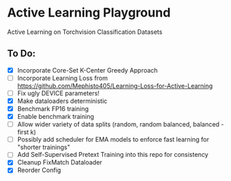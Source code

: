 # Active Learning Playground
Active Learning on Torchvision Classification Datasets

## To Do: 
- [x] Incorporate Core-Set K-Center Greedy Approach 
- [ ] Incorporate Learning Loss from https://github.com/Mephisto405/Learning-Loss-for-Active-Learning 
- [ ] Fix ugly DEVICE parameters!
- [x] Make dataloaders deterministic
- [x] Benchmark FP16 training
- [x] Enable benchmark training
- [ ] Allow wider variety of data splits (random, random balanced, balanced - first k)
- [ ] Possibly add scheduler for EMA models to enforce fast learning for "shorter trainings"
- [ ] Add Self-Supervised Pretext Training into this repo for consistency
- [x] Cleanup FixMatch Dataloader
- [x] Reorder Config